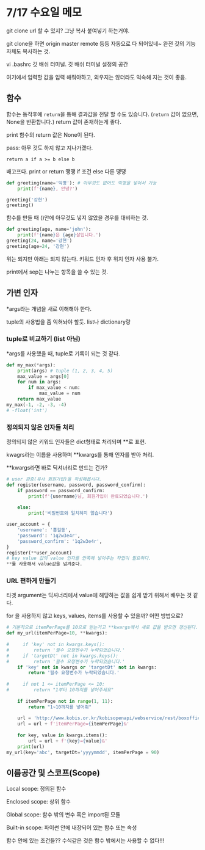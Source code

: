 # 7/17 수요일 메모

git clone url 할 수 있지? 그냥 복사 붙여넣기 하는거야.

git clone을 하면 origin master remote 등등 자동으로 다 되어있네~ 완전 깃의 기능 자체도 복사하는 것.

vi .bashrc 깃 배쉬 터미널. 깃 배쉬 터미널 설정의 공간

여기에서 입력할 값을 입력 해줘야하고, 외우지는 않더라도 익숙해 지는 것이 좋음.

## 함수

함수는 동작후에 `return`을 통해 결과값을 전달 할 수도 있습니다. (`return` 값이 없으면, None을 반환합니다.) return 값이 존재하는게 좋다.

print 함수의 return 값은 None이 된다.

pass: 아무 것도 하지 않고 지나가겠다.

```
return a if a >= b else b
```

배고프다. print or return 땡땡 if 조건 else 다른 땡땡

```python
def greeting(name='익명'): # 아무것도 없어도 익명을 넣어서 가능
    print(f'{name}, 안녕?')

greeting('강현')
greeting()
```

함수를 만들 때 ()안에 아무것도 넣지 않았을 경우를 대비하는 것.

```python
def greeting(age, name='john'):
    print(f'{name}은 {age}살입니다.')
greeting(24, name='강현')
greeting(age=24, '강현')
```

위는 되지만 아래는 되지 않는다. 키워드 인자 후 위치 인자 사용 불가.

print에서 sep는 나누는 항목을 쓸 수 있는 것.

## 가변 인자

*args라는 개념을 새로 이해해야 한다.

tuple의 사용법을 좀 익혀놔야 할듯. list나 dictionary랑 

### tuple로 비교하기 (list 아님)

*args를 사용했을 때, tuple로 기록이 되는 것 같다.

```python
def my_max(*args):
    print(args) # tuple (1, 2, 3, 4, 5)
    max_value = args[0]
    for num in args:
        if max_value < num:
            max_value = num
    return max_value
my_max(-1, -2, -3, -4)
# -float('int')
```

### 정의되지 않은 인자들 처리

정의되지 않은 키워드 인자들은 dict형태로 처리되며 **로 표현.

kwagrs라는 이름을 사용하며 **kwargs를 통해 인자를 받아 처리.

**kwargs라면 바로 딕셔너리로 만드는 건가?

```python
# user 검증(유사 회원가입)을 작성해봅시다.
def register(username, password, password_confirm):
    if password == password_confirm:
        print(f'{username}님, 회원가입이 완료되었습니다.')
        
    else:
        print('비밀번호와 일치하지 않습니다')

user_account = {
    'username': '홍길동',
    'password': '1q2w3e4r',
    'password_confirm': '1q2w3e4r',
}
register(**user_account)
# key value 값의 value 인자를 안쪽에 넣어주는 작업이 필요하다.
**를 사용해서 value값을 넘겨준다.
```

### URL 편하게 만들기

타겟 argument는 딕셔너리에서 value에 해당하는 값을 쉽게 받기 위해서 배우는 것 같다.

for 을 사용하지 않고 keys, values, items를 사용할 수 있을까? 어떤 방법으로?

```python
# 기본적으로 itemPerPage를 10으로 받는거고 **kwargs에서 새로 값을 받으면 갱신된다.
def my_url(itemPerPage=10, **kwargs):
    
#     if 'key' not in kwargs.keys():
#         return '필수 요청변수가 누락되었습니다.'
#     if 'targetDt' not in kwargs.keys():
#         return '필수 요청변수가 누락되었습니다.'
    if 'key' not in kwargs or 'targetDt' not in kwargs:
        return '필수 요청변수가 누락되었습니다.'
    
#     if not 1 <= itemPerPage <= 10:
#         return "1부터 10까지를 넣어주세요"
    
    if itemPerPage not in range(1, 11):
        return "1~10까지를 넣어줘"
    
    url = 'http://www.kobis.or.kr/kobisopenapi/webservice/rest/boxoffice/searchDailyBoxOfficeList.json?'
    url = url + f'itemPerPage={itemPerPage}&'
    
    for key, value in kwargs.items():
        url = url + f'{key}={value}&'
    print(url)
my_url(key='abc', targetDt='yyyymmdd', itemPerPage = 90)
```

## 이름공간 및 스코프(Scope)

Local scope: 정의된 함수

Enclosed scope: 상위 함수

Global scope: 함수 밖의 변수 혹은 import된 모듈

Built-in scope: 파이썬 안에 내장되어 있는 함수 또는 속성

함수 안에 있는 조건들?? 수식같은 것은 함수 밖에서는 사용할 수 없다!!!























